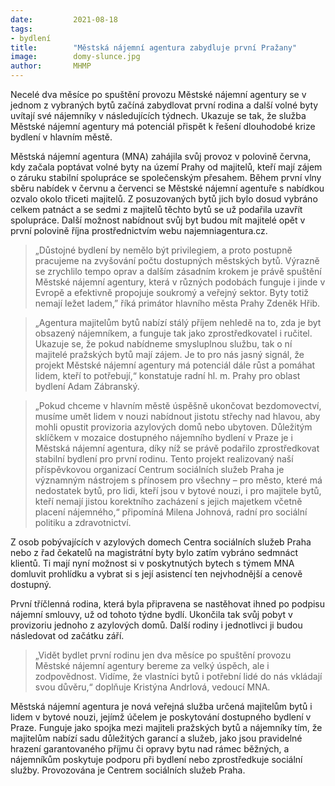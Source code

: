 ```yaml
---
date:         2021-08-18
tags:         
- bydlení
title:        "Městská nájemní agentura zabydluje první Pražany"
image: 	      domy-slunce.jpg
author:       MHMP
---
```


Necelé dva měsíce po spuštění provozu Městské nájemní agentury se v jednom z vybraných bytů začíná zabydlovat první rodina a další volné byty uvítají své nájemníky v následujících týdnech. Ukazuje se tak, že služba Městské nájemní agentury má potenciál přispět k řešení dlouhodobé krize bydlení v hlavním městě.

Městská nájemní agentura (MNA) zahájila svůj provoz v polovině června, kdy začala poptávat volné byty na území Prahy od majitelů, kteří mají zájem o záruku stabilní spolupráce se společenským přesahem. Během první vlny sběru nabídek v červnu a červenci se Městské nájemní agentuře s nabídkou ozvalo okolo třiceti majitelů. Z posuzovaných bytů jich bylo dosud vybráno celkem patnáct a se sedmi z majitelů těchto bytů se už podařila uzavřít spolupráce. Další možnost nabídnout svůj byt budou mít majitelé opět v první polovině října prostřednictvím webu najemniagentura.cz.

> „Důstojné bydlení by nemělo být privilegiem, a proto postupně pracujeme na zvyšování počtu dostupných městských bytů. Výrazně se zrychlilo tempo oprav a dalším zásadním krokem je právě spuštění Městské nájemní agentury, která v různých podobách funguje i jinde v Evropě a efektivně propojuje soukromý a veřejný sektor. Byty totiž nemají ležet ladem,” říká primátor hlavního města Prahy Zdeněk Hřib.

> „Agentura majitelům bytů nabízí stálý příjem nehledě na to, zda je byt obsazený nájemníkem, a funguje tak jako zprostředkovatel i ručitel. Ukazuje se, že pokud nabídneme smysluplnou službu, tak o ní majitelé pražských bytů mají zájem. Je to pro nás jasný signál, že projekt Městské nájemní agentury má potenciál dále růst a pomáhat lidem, kteří to potřebují,“ konstatuje radní hl. m. Prahy pro oblast bydlení Adam Zábranský.

> „Pokud chceme v hlavním městě úspěšně ukončovat bezdomovectví, musíme umět lidem v nouzi nabídnout jistotu střechy nad hlavou, aby mohli opustit provizoria azylových domů nebo ubytoven. Důležitým sklíčkem v mozaice dostupného nájemního bydlení v Praze je i Městská nájemní agentura, díky níž se právě podařilo zprostředkovat stabilní bydlení pro první rodinu. Tento projekt realizovaný naší příspěvkovou organizací Centrum sociálních služeb Praha je významným nástrojem s přínosem pro všechny – pro město, které má nedostatek bytů, pro lidi, kteří jsou v bytové nouzi, i pro majitele bytů, kteří nemají jistou korektního zacházení s jejich majetkem včetně placení nájemného,“ připomíná Milena Johnová, radní pro sociální politiku a zdravotnictví.

Z osob pobývajících v azylových domech Centra sociálních služeb Praha nebo z řad čekatelů na magistrátní byty bylo zatím vybráno sedmnáct klientů. Ti mají nyní možnost si v poskytnutých bytech s týmem MNA domluvit prohlídku a vybrat si s její asistencí ten nejvhodnější a cenově dostupný.

První tříčlenná rodina, která byla připravena se nastěhovat ihned po podpisu nájemní smlouvy, už od tohoto týdne bydlí. Ukončila tak svůj pobyt v provizoriu jednoho z azylových domů. Další rodiny i jednotlivci ji budou následovat od začátku září. 

> „Vidět bydlet první rodinu jen dva měsíce po spuštění provozu Městské nájemní agentury bereme za velký úspěch, ale i zodpovědnost. Vidíme, že vlastníci bytů i potřební lidé do nás vkládají svou důvěru,“ doplňuje Kristýna Andrlová, vedoucí MNA.  

Městská nájemní agentura je nová veřejná služba určená majitelům bytů i lidem v bytové nouzi, jejímž účelem je poskytování dostupného bydlení v Praze. Funguje jako spojka mezi majiteli pražských bytů a nájemníky tím, že majitelům nabízí sadu důležitých garancí a služeb, jako jsou pravidelné hrazení garantovaného příjmu či opravy bytu nad rámec běžných, a nájemníkům poskytuje podporu při bydlení nebo zprostředkuje sociální služby. Provozována je Centrem sociálních služeb Praha.
